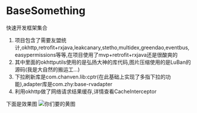 # BaseSomething
快速开发框架集合

1. 项目包含了需要友盟统计,okhttp,retrofit+rxjava,leakcanary,stetho,multidex,greendao,eventbus,easypermissions等等,在项目使用了mvp+retrofit+rxjava还是很酸爽的
2. 其中里面的okhttputils使用的是弘扬大神的库代码,图片压缩使用的是LuBan的源码(我是大自然的搬运工...)
3. 下拉刷新库是com.chanven.lib:cptr(在此基础上实现了多指下拉的功能),adapter库是com.zhy:base-rvadapter
4. 利用okhttp做了网络请求结果缓存,详情查看CacheInterceptor

下面是效果图
![你们要的黄图](https://github.com/t2314862168/BaseSomething/gif/jdfw.gif)
